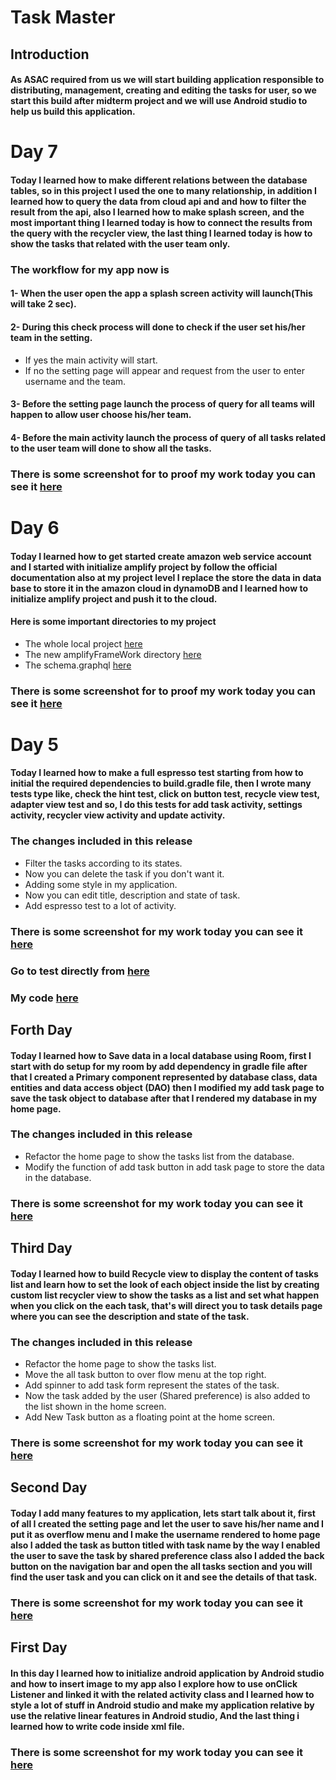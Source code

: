 # Task Master

## Introduction

#### As ASAC required from us we will start building application responsible to distributing, management, creating and editing the tasks for user, so we start this build after midterm project and we will use Android studio to help us build this application.


# Day 7
#### Today I learned how to make different relations between the database tables, so in this project I used the one to many relationship, in addition I learned how to query the data from cloud api and and how to filter the result from the api, also I learned how to make splash screen, and the most important thing I learned today is how to connect the results from the query with the recycler view, the last thing I learned today is how to show the tasks that related with the user team only.
### The workflow for my app now is
#### 1- When the user open the app a splash screen activity will launch(This will take 2 sec).
#### 2- During this check process will done to check if the user set his/her team in the setting.
- If yes the main activity will start.
- If no the setting page will appear and request from the user to enter username and the team.
#### 3- Before the setting page launch the process of query for all teams will happen to allow user choose his/her team.
#### 4- Before the main activity launch the process of query of all tasks related to the user team will done to show all the tasks.
### There is some screenshot for to proof my work today you can see it [here](ScreenShot/7thDay/Day7.md)






# Day 6
#### Today I learned how to get started create amazon web service account and I started with initialize amplify project by follow the official documentation also at my project level I replace the store the data in data base to store it in the amazon cloud in dynamoDB and I learned how to initialize amplify project and push it to the cloud.
#### Here is some important directories to my project
- The whole local project [here](app/src/main/java/com/example/taskmaster)
- The new amplifyFrameWork directory [here](app/src/main/java/com/amplifyframework/datastore/generated/model)
- The schema.graphql [here](amplify/backend/api/amplifyDatasource/schema.graphql)

### There is some screenshot for to proof my work today you can see it [here](ScreenShot/6thDay/ReturnedItemAwsTable.jpg)


# Day 5

#### Today I learned how to make a full espresso test starting from how to initial the required dependencies to build.gradle file, then I wrote many tests type like, check the hint test, click on button test, recycle view test, adapter view test and so, I do this tests for add task activity, settings activity, recycler view activity and update activity.

### The changes included in this release

- Filter the tasks according to its states.
- Now you can delete the task if you don't want it.
- Adding some style in my application.
- Now you can edit title, description and state of task.
- Add espresso test to a lot of activity.

### There is some screenshot for my work today you can see it [here](ScreenShot/5thDay/Day5.md)

### Go to test directly from [here](app/src/androidTest/java/com/example/taskmaster/ui)
### My code [here](app/src/main/java/com/example/taskmaster)


## Forth Day

#### Today I learned how to Save data in a local database using Room, first I start with do setup for my room by add dependency in gradle file after that I created a Primary component represented by database class, data entities and data access object (DAO) then I modified my add task page to save the task object to database after that I rendered my database in my home page.

### The changes included in this release
- Refactor the home page to show the tasks list from the database.
- Modify the function of add task button in add task page to store the data in the database.

### There is some screenshot for my work today you can see it [here](ScreenShot/4thDay/ForthDay.md)

## Third Day

#### Today I learned how to build Recycle view to display the content of tasks list and learn how to set the look of each object inside the list by creating custom list recycler view to show the tasks as a list and set what happen when you click on the each task, that's will direct you to task details page where you can see the description and state of the task.
### The changes included in this release
- Refactor the home page to show the tasks list.
- Move the all task button to over flow menu at the top right.
- Add spinner to add task form represent the states of the task.
- Now the task added by the user (Shared preference) is also added to the list shown in the home screen.
- Add New Task button as a floating point at the home screen.
### There is some screenshot for my work today you can see it [here](ScreenShot/3rdDay/ThirdDay.md)


## Second Day

#### Today I add many features to my application, lets start talk about it, first of all I created the setting page and let the user to save his/her name and I put it as overflow menu and I make the username rendered to home page also I added the task as button titled with task name by the way I enabled the user to save the task by shared preference class also I added the back button on the navigation bar and open the all tasks section and you will find the user task and you can click on it and see the details of that task.
### There is some screenshot for my work today you can see it [here](ScreenShot/2ndDay/SecondeDay.md)



## First Day
#### In this day I learned how to initialize android application by Android studio and how to insert image to my app also I explore how to use onClick Listener and linked it with the related activity class and I learned how to style a lot of stuff in Android studio and make my application relative by use the relative linear features in Android studio, And the last thing i learned how to write code inside xml file.
### There is some screenshot for my work today you can see it [here](ScreenShot/1stDay/FirstDay.md)















